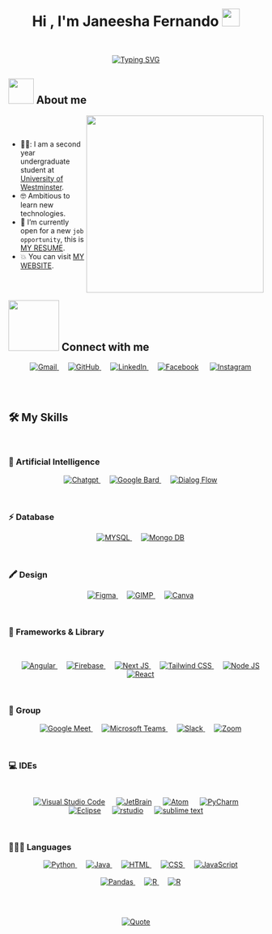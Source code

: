 <h1 align="center">Hi , I'm Janeesha Fernando <img src="https://media.giphy.com/media/hvRJCLFzcasrR4ia7z/giphy.gif" width="35"></h1>
<br>
<p align="center">
<a href="https://git.io/typing-svg"><img src="https://readme-typing-svg.demolab.com?font=Fira+Code&weight=600&pause=1000&color=237AF7&background=FFFFFF&center=true&vCenter=true&width=443&height=100&lines=Software+Engineering+Student;University+of+Westminster;Enthusiastic+Software+Developer+;Competitive+Programmer;janeeshafernando77%40gmail.com" alt="Typing SVG" /></a>
</p>

## <picture><img src = "https://github.com/7oSkaaa/7oSkaaa/blob/main/Images/about_me.gif?raw=true" width = 50px></picture> About me

<picture> <img align="right" src="https://user-images.githubusercontent.com/74038190/221352975-94759904-aa4c-4032-a8ab-b546efb9c478.gif" width = 350px></picture>

<br><br>

- 👩‍🎓: I am a second year undergraduate student at [University of Westminster](https://www.westminster.ac.uk/).
- :nerd_face: Ambitious to learn new technologies.
- :thinking: I’m currently open for a new `job opportunity`, this is [MY RESUME]().
- :boom: You can visit [MY WEBSITE]().
<br>

## <picture> <img src="https://github.com/7oSkaaa/7oSkaaa/blob/main/Images/Connect-with-me.gif?raw=true" width="100px"> </picture> Connect with me
<p align="center">
	&emsp;
	<a href="mailto:janeeshafernando77@gmail.com"><img src = "https://img.shields.io/badge/Gmail-D14836?style=for-the-badge&logo=gmail&logoColor=white" alt="Gmail">
	</a> 
	&emsp;
	<a href="https://github.com/janeeshafernando02"><img src="https://img.shields.io/badge/GitHub-100000?style=for-the-badge&logo=github&logoColor=white" alt="GitHub"> 
        </a>
	&emsp;
	<a href="https://www.linkedin.com/in/shalindi-fernando-98512927a/"><img src="https://img.shields.io/badge/LinkedIn-0077B5?style=for-the-badge&logo=linkedin&logoColor=white" alt="LinkedIn">
	</a>
	&emsp;
	<a href="https://www.facebook.com/profile.php?id=100084432848059"><img src="https://img.shields.io/badge/Facebook-1877F2?style=for-the-badge&logo=facebook&logoColor=white" alt="Facebook"></a>
	&emsp;
	<a href="#"><img src="https://img.shields.io/badge/Instagram-E4405F?style=for-the-badge&logo=instagram&logoColor=white" alt="Instagram"/></a>
       </p>
<br><br>

## 🛠️ My Skills
<br>

### 🤖 Artificial Intelligence
<p align = "center">
	&emsp;
	   <a href = "https://chat.openai.com/auth/login" target="_blank">
	   <img alt="Chatgpt" src = "https://img.shields.io/badge/ChatGPT-74aa9c?style=for-the-badge&logo=openai&logoColor=white">
	   </a>	   
	&emsp;
        <a href = "https://bard.google.com" target="_blank">
	   <img alt="Google Bard" src = "https://img.shields.io/badge/Google%20Bard-886FBF?style=for-the-badge&logo=googlebard&logoColor=fff">
	   </a>	   
	&emsp;
        <a href = "https://cloud.google.com/dialogflow?hl=en" target="_blank">
	   <img alt="Dialog Flow" src = "https://img.shields.io/badge/dialogflow-FF9800?style=for-the-badge&logo=dialogflow&logoColor=white">
	   </a>	   	
</p>
<br>

### ⚡ Database 
<p align = "center">
	&emsp;
	   <a href = "https://dev.mysql.com/doc/" target="_blank">
	   <img alt="MYSQL" src = "https://img.shields.io/badge/MySQL-005C84?style=for-the-badge&logo=mysql&logoColor=white">
	   </a>	   
	&emsp;
        <a href = "https://www.mongodb.com/docs/" target="_blank">
	   <img alt="Mongo DB" src = "https://img.shields.io/badge/MongoDB-4EA94B?style=for-the-badge&logo=mongodb&logoColor=white">
	   </a>	   
</p>
<br>

### 🖍 Design
<p align = "center">
	&emsp;
	   <a href = "https://www.figma.com" target="_blank">
	   <img alt="Figma" src = "https://img.shields.io/badge/Figma-F24E1E?style=for-the-badge&logo=figma&logoColor=white">
	   </a>	   
	&emsp;
        <a href = "https://www.gimp.org" target="_blank">
	   <img alt="GIMP" src = "https://img.shields.io/badge/gimp-5C5543?style=for-the-badge&logo=gimp&logoColor=white">
	   </a>	  
	&emsp;
        <a href = "http://www.canva.com/" target="_blank">
	   <img alt="Canva" src = "https://img.shields.io/badge/Canva-%2300C4CC.svg?&style=for-the-badge&logo=Canva&logoColor=white">
	   </a>	 
</p>
<br>

### 🚀 Frameworks & Library
<br>
<p align = "center">
	&emsp;
	   <a href = "https://angular.io/start" target="_blank">
	   <img alt="Angular" src = "https://img.shields.io/badge/Angular-DD0031?style=for-the-badge&logo=angular&logoColor=white">
	   </a>	   
	&emsp;
        <a href = "https://firebase.google.com/docs" target="_blank">
	   <img alt="Firebase" src = "https://img.shields.io/badge/firebase-ffca28?style=for-the-badge&logo=firebase&logoColor=black">
	   </a>	  
	&emsp;
        <a href = "https://nextjs.org/docs" target="_blank">
	   <img alt="Next JS" src = "https://img.shields.io/badge/next%20js-000000?style=for-the-badge&logo=nextdotjs&logoColor=white">
	   </a>	
	&emsp;
         <a href = "" target="_blank">
	   <img alt="Tailwind CSS" src = "https://img.shields.io/badge/Tailwind_CSS-38B2AC?style=for-the-badge&logo=tailwind-css&logoColor=white">
	   </a>	
	&emsp;
        <a href = "https://nodejs.org/en/docs" target="_blank">
	   <img alt="Node JS" src = "https://img.shields.io/badge/Node%20js-339933?style=for-the-badge&logo=nodedotjs&logoColor=white">
	   </a>	
    &emsp;
        <a href = "https://legacy.reactjs.org/docs/getting-started.html" target="_blank">
	   <img alt="React" src = "https://img.shields.io/badge/React-20232A?style=for-the-badge&logo=react&logoColor=61DAFB">
	   </a>	
</p>
<br>

### 🤜 Group
<p align = "center">
	&emsp;
	   <a href = "https://meet.google.com/" target="_blank">
	   <img alt="Google Meet" src = "https://img.shields.io/badge/Google%20Meet-00897B?style=for-the-badge&logo=google-meet&logoColor=white">
	   </a>	   
	&emsp;
        <a href = "https://www.microsoft.com/en-us/microsoft-teams/group-chat-software" target="_blank">
	   <img alt="Microsoft Teams" src = "https://img.shields.io/badge/Microsoft_Teams-6264A7?style=for-the-badge&logo=microsoft-teams&logoColor=white">
	   </a>	  
	&emsp;
        <a href = "https://slack.com/" target="_blank">
	   <img alt="Slack" src = "https://img.shields.io/badge/Slack-4A154B?style=for-the-badge&logo=slack&logoColor=white">
	   </a>	
	&emsp;
        <a href = "https://zoom.us/" target="_blank">
	   <img alt="Zoom" src = "https://img.shields.io/badge/Zoom-2D8CFF?style=for-the-badge&logo=zoom&logoColor=white">
	   </a>	
</p>
<br>

 ### 💻 IDEs
 <br>
<p align="center">
  &emsp;
    <a href="#"><img alt="Visual Studio Code" src="https://img.shields.io/badge/VSCode-0078D4?style=for-the-badge&logo=visual%20studio%20code&logoColor=white"></a>
  &emsp;
    <a href="#"><img alt="JetBrain" src="https://img.shields.io/badge/IntelliJ_IDEA-000000.svg?style=for-the-badge&logo=intellij-idea&logoColor=white" /></a>
  &emsp;
    <a href="#"><img alt="Atom" src="https://img.shields.io/badge/Atom-66595C?style=for-the-badge&logo=Atom&logoColor=white" /></a>
  &emsp;
    <a href="#"><img alt="PyCharm" src="https://img.shields.io/badge/PyCharm-000000.svg?&style=for-the-badge&logo=PyCharm&logoColor=white" /></a>
  &emsp;
    <a href="#"><img alt="Eclipse" src="https://img.shields.io/badge/Eclipse-2C2255?style=for-the-badge&logo=eclipse&logoColor=white" /></a>
 &emsp;	
    <a href="#"><img alt ="rstudio" src="https://img.shields.io/badge/RStudio-75AADB?style=for-the-badge&logo=RStudio&logoColor=white"/></a>	
&emsp;	
    <a href="#"><img alt ="sublime text" src="https://img.shields.io/badge/sublime_text-%23575757.svg?&style=for-the-badge&logo=sublime-text&logoColor=important"/></a>	
</p>
<br>

### 👩🏽‍💻 Languages

<p align="center"> 
  &emsp;
    <a href="https://www.python.org" target="_blank">
    <img alt="Python" src="https://img.shields.io/badge/python-3670A0?style=for-the-badge&logo=python&logoColor=ffdd54">
  </a>
  &emsp;
  <a href="https://www.java.com" target="_blank"> 
    <img alt="Java" src="https://img.shields.io/badge/java-%23ED8B00.svg?style=for-the-badge&logo=openjdk&logoColor=white">
  </a>
 &emsp;
  <a href="" target="_blank"> 
     <img alt="HTML" src="https://img.shields.io/badge/HTML5-E34F26?style=for-the-badge&logo=html5&logoColor=white">
   </a>	
&emsp;
  <a href="" target="_blank"> 
     <img alt="CSS" src="https://img.shields.io/badge/CSS3-1572B6?style=for-the-badge&logo=css3&logoColor=white">
   </a>	
   &emsp;
  <a href="https://developer.mozilla.org/en-US/docs/Web/JavaScript" target="_blank"> 
     <img alt="JavaScript" src="https://img.shields.io/badge/JavaScript-323330?style=for-the-badge&logo=javascript&logoColor=F7DF1E">
   </a>	
	<br><br>
 &emsp;
    <a href="https://www.geeksforgeeks.org/sql-tutorial/" target="_blank"> 
     <img alt="Pandas" src="https://img.shields.io/badge/Pandas-2C2D72?style=for-the-badge&logo=pandas&logoColor=white">
   </a>
&emsp;	
  <a href="https://www.w3schools.com/r/r_intro.asp" target="_blank"> 
    <img alt="R" src="https://img.shields.io/badge/R-276DC3?style=for-the-badge&logo=r&logoColor=white">
  </a> 	
&emsp;
<a href="https://www.w3schools.com/r/r_intro.asp" target="_blank"> 
<img alt="R" src="https://img.shields.io/badge/RStudio-75AADB?style=for-the-badge&logo=SQL&logoColor=white">
</a> 
</p>
<br><br>

<p align = "center">
	<a href="https://github.com/piyushsuthar/github-readme-quotes"> <img alt = "Quote" src="https://quotes-github-readme.vercel.app/api?type=horizontal&theme=tokyonight&animation=grow_out_in&quoteCategory=programming">
</p>
